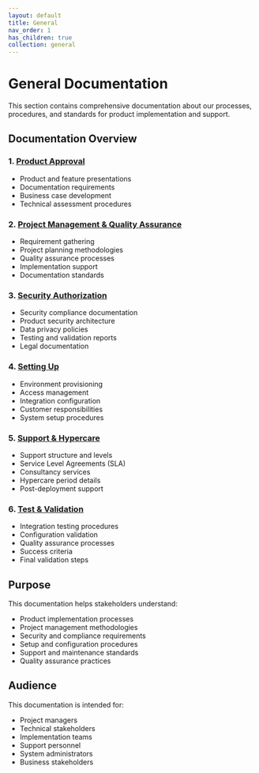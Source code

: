 ```yaml
---
layout: default
title: General
nav_order: 1
has_children: true
collection: general
---
```


# General Documentation

This section contains comprehensive documentation about our processes, procedures, and standards for product implementation and support.

## Documentation Overview

### 1. [Product Approval](product-approval.md)
- Product and feature presentations
- Documentation requirements
- Business case development
- Technical assessment procedures

### 2. [Project Management & Quality Assurance](project-management.md)
- Requirement gathering
- Project planning methodologies
- Quality assurance processes
- Implementation support
- Documentation standards

### 3. [Security Authorization](security-authorization.md)
- Security compliance documentation
- Product security architecture
- Data privacy policies
- Testing and validation reports
- Legal documentation

### 4. [Setting Up](setup.md)
- Environment provisioning
- Access management
- Integration configuration
- Customer responsibilities
- System setup procedures

### 5. [Support & Hypercare](support-and-hypercare.md)
- Support structure and levels
- Service Level Agreements (SLA)
- Consultancy services
- Hypercare period details
- Post-deployment support

### 6. [Test & Validation](test-validation.md)
- Integration testing procedures
- Configuration validation
- Quality assurance processes
- Success criteria
- Final validation steps

## Purpose

This documentation helps stakeholders understand:
- Product implementation processes
- Project management methodologies
- Security and compliance requirements
- Setup and configuration procedures
- Support and maintenance standards
- Quality assurance practices

## Audience

This documentation is intended for:
- Project managers
- Technical stakeholders
- Implementation teams
- Support personnel
- System administrators
- Business stakeholders
